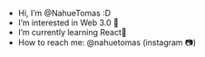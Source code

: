- Hi, I’m @NahueTomas :D
- I’m interested in Web 3.0 👀
- I’m currently learning React🌱
- How to reach me: @nahuetomas (instagram 📷)
